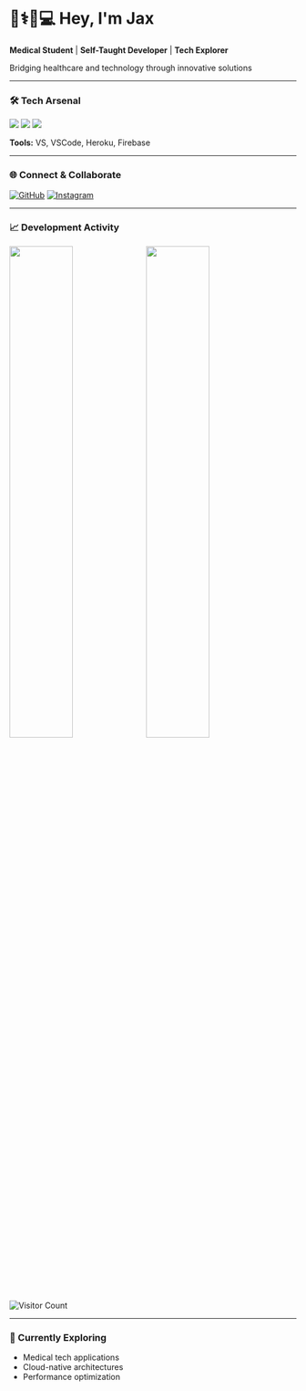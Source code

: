 # 👨⚕️🧑💻 Hey, I'm Jax 

**Medical Student** | **Self-Taught Developer** | **Tech Explorer**

Bridging healthcare and technology through innovative solutions

---

### 🛠️ Tech Arsenal

![](https://img.shields.io/badge/-C%23-239120?logo=csharp&logoColor=white)
![](https://img.shields.io/badge/-Python-3776AB?logo=python&logoColor=white)
![](https://img.shields.io/badge/-Golang-00ADD8?logo=go&logoColor=white)

**Tools:** VS, VSCode, Heroku, Firebase

---

### 🌐 Connect & Collaborate

[![GitHub](https://img.shields.io/badge/-GitHub-181717?logo=github)](https://github.com/xr0ni)
[![Instagram](https://img.shields.io/badge/-Instagram-E4405F?logo=instagram)](https://instagram.com/rr4r)

---

### 📈 Development Activity

<img align="left" width="47%" src="https://github-readme-stats.vercel.app/api?username=yourusername&show_icons=true&theme=radical">

<img align="left" width="47%" src="https://github-readme-stats.vercel.app/api/top-langs/?username=yourusername&layout=compact">

<br clear="both">

![Visitor Count](https://komarev.com/ghpvc/?username=yourusername&color=blueviolet&style=flat)

---

### 🔭 Currently Exploring
- Medical tech applications
- Cloud-native architectures
- Performance optimization
